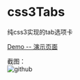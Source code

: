 # css3Tabs
纯css3实现的tab选项卡

[Demo -- 演示页面](http://unclehking.github.io/css3Tabs/)

截图： <br />
![github](http://unclehking.github.io/css3Tabs/screenshot.png "github")  

